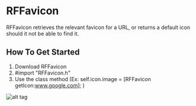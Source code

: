 RFFavicon
=========

RFFavicon retrieves the relevant favicon for a URL, or returns a default icon should it not be able to find it. 

## How To Get Started

1. Download RFFavicon
2. #import "RFFavicon.h"
3. Use the class method (Ex: self.icon.image = [RFFavicon getIcon:www.google.com]; )

![alt tag](http://i.imgur.com/iKUwKRu.png)
